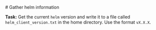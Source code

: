 # Gather helm information

**Task:** Get the current `helm` version and write it to a file called `helm_client_version.txt` in the home directory. Use the format `vX.X.X`.
